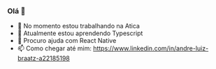 ### Olá 👋



- 🔭 No momento estou trabalhando na Atica
- 🌱 Atualmente estou aprendendo Typescript
- 🤔 Procuro ajuda com React Native
- 📫 Como chegar até mim: https://www.linkedin.com/in/andre-luiz-braatz-a22185198
